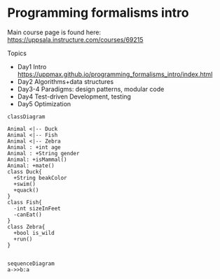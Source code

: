 # Programming formalisms intro
Main course page is found here: https://uppsala.instructure.com/courses/69215

Topics

  - Day1 Intro https://uppmax.github.io/programming_formalisms_intro/index.html
  - Day2 Algorithms+data structures
  - Day3-4 Paradigms: design patterns, modular code
  - Day4 Test-driven Development, testing
  - Day5 Optimization

```mermaid
classDiagram

Animal <|-- Duck
Animal <|-- Fish
Animal <|-- Zebra
Animal : +int age
Animal : +String gender
Animal: +isMammal()
Animal: +mate()
class Duck{
  +String beakColor
  +swim()
  +quack()
}
class Fish{
  -int sizeInFeet
  -canEat()
}
class Zebra{
  +bool is_wild
  +run()
}
 
```    

```mermaid
sequenceDiagram 
a->>b:a

```


